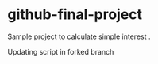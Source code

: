 # github-final-project
Sample project to calculate simple interest .

Updating script in forked branch

